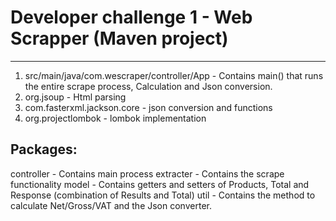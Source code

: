 # Developer challenge 1 - Web Scrapper (Maven project)
******************************************************

1. src/main/java/com.wescraper/controller/App - Contains main() that runs the entire scrape process, Calculation and Json conversion.
2. org.jsoup - Html parsing
3. com.fasterxml.jackson.core - json conversion and functions
4. org.projectlombok - lombok implementation

Packages:
--------
controller - Contains main process
extracter - Contains the scrape functionality
model - Contains getters and setters of Products, Total and Response (combination of Results and Total)
util - Contains the method to calculate Net/Gross/VAT and the Json converter. 

